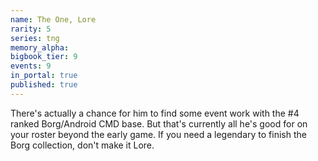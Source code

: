 ```yaml
---
name: The One, Lore
rarity: 5
series: tng
memory_alpha:
bigbook_tier: 9
events: 9
in_portal: true
published: true
---
```


There's actually a chance for him to find some event work with the #4 ranked Borg/Android CMD base. But that's currently all he's good for on your roster beyond the early game. If you need a legendary to finish the Borg collection, don't make it Lore.
